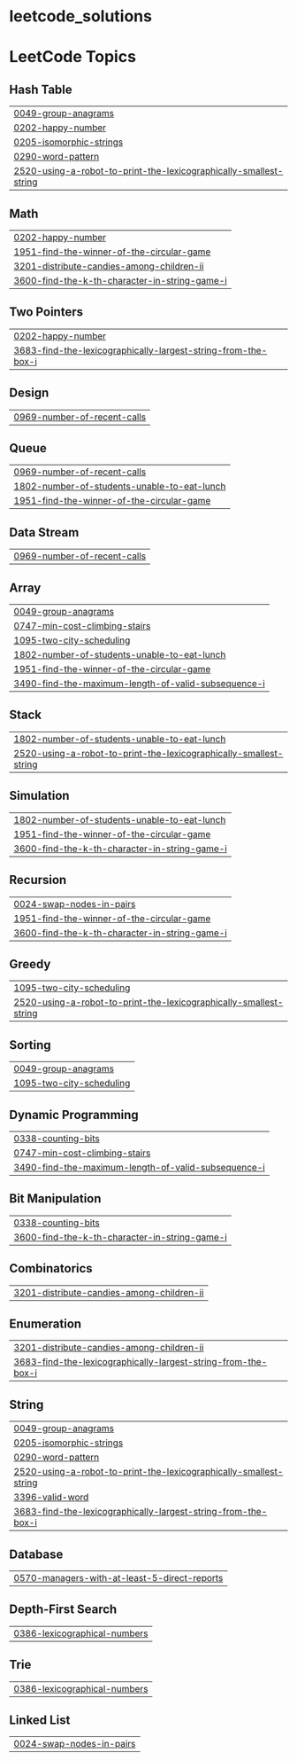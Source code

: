# leetcode_solutions
<!---LeetCode Topics Start-->
# LeetCode Topics
## Hash Table
|  |
| ------- |
| [0049-group-anagrams](https://github.com/jithendra-10/leetcode_solutions/tree/master/0049-group-anagrams) |
| [0202-happy-number](https://github.com/jithendra-10/leetcode_solutions/tree/master/0202-happy-number) |
| [0205-isomorphic-strings](https://github.com/jithendra-10/leetcode_solutions/tree/master/0205-isomorphic-strings) |
| [0290-word-pattern](https://github.com/jithendra-10/leetcode_solutions/tree/master/0290-word-pattern) |
| [2520-using-a-robot-to-print-the-lexicographically-smallest-string](https://github.com/jithendra-10/leetcode_solutions/tree/master/2520-using-a-robot-to-print-the-lexicographically-smallest-string) |
## Math
|  |
| ------- |
| [0202-happy-number](https://github.com/jithendra-10/leetcode_solutions/tree/master/0202-happy-number) |
| [1951-find-the-winner-of-the-circular-game](https://github.com/jithendra-10/leetcode_solutions/tree/master/1951-find-the-winner-of-the-circular-game) |
| [3201-distribute-candies-among-children-ii](https://github.com/jithendra-10/leetcode_solutions/tree/master/3201-distribute-candies-among-children-ii) |
| [3600-find-the-k-th-character-in-string-game-i](https://github.com/jithendra-10/leetcode_solutions/tree/master/3600-find-the-k-th-character-in-string-game-i) |
## Two Pointers
|  |
| ------- |
| [0202-happy-number](https://github.com/jithendra-10/leetcode_solutions/tree/master/0202-happy-number) |
| [3683-find-the-lexicographically-largest-string-from-the-box-i](https://github.com/jithendra-10/leetcode_solutions/tree/master/3683-find-the-lexicographically-largest-string-from-the-box-i) |
## Design
|  |
| ------- |
| [0969-number-of-recent-calls](https://github.com/jithendra-10/leetcode_solutions/tree/master/0969-number-of-recent-calls) |
## Queue
|  |
| ------- |
| [0969-number-of-recent-calls](https://github.com/jithendra-10/leetcode_solutions/tree/master/0969-number-of-recent-calls) |
| [1802-number-of-students-unable-to-eat-lunch](https://github.com/jithendra-10/leetcode_solutions/tree/master/1802-number-of-students-unable-to-eat-lunch) |
| [1951-find-the-winner-of-the-circular-game](https://github.com/jithendra-10/leetcode_solutions/tree/master/1951-find-the-winner-of-the-circular-game) |
## Data Stream
|  |
| ------- |
| [0969-number-of-recent-calls](https://github.com/jithendra-10/leetcode_solutions/tree/master/0969-number-of-recent-calls) |
## Array
|  |
| ------- |
| [0049-group-anagrams](https://github.com/jithendra-10/leetcode_solutions/tree/master/0049-group-anagrams) |
| [0747-min-cost-climbing-stairs](https://github.com/jithendra-10/leetcode_solutions/tree/master/0747-min-cost-climbing-stairs) |
| [1095-two-city-scheduling](https://github.com/jithendra-10/leetcode_solutions/tree/master/1095-two-city-scheduling) |
| [1802-number-of-students-unable-to-eat-lunch](https://github.com/jithendra-10/leetcode_solutions/tree/master/1802-number-of-students-unable-to-eat-lunch) |
| [1951-find-the-winner-of-the-circular-game](https://github.com/jithendra-10/leetcode_solutions/tree/master/1951-find-the-winner-of-the-circular-game) |
| [3490-find-the-maximum-length-of-valid-subsequence-i](https://github.com/jithendra-10/leetcode_solutions/tree/master/3490-find-the-maximum-length-of-valid-subsequence-i) |
## Stack
|  |
| ------- |
| [1802-number-of-students-unable-to-eat-lunch](https://github.com/jithendra-10/leetcode_solutions/tree/master/1802-number-of-students-unable-to-eat-lunch) |
| [2520-using-a-robot-to-print-the-lexicographically-smallest-string](https://github.com/jithendra-10/leetcode_solutions/tree/master/2520-using-a-robot-to-print-the-lexicographically-smallest-string) |
## Simulation
|  |
| ------- |
| [1802-number-of-students-unable-to-eat-lunch](https://github.com/jithendra-10/leetcode_solutions/tree/master/1802-number-of-students-unable-to-eat-lunch) |
| [1951-find-the-winner-of-the-circular-game](https://github.com/jithendra-10/leetcode_solutions/tree/master/1951-find-the-winner-of-the-circular-game) |
| [3600-find-the-k-th-character-in-string-game-i](https://github.com/jithendra-10/leetcode_solutions/tree/master/3600-find-the-k-th-character-in-string-game-i) |
## Recursion
|  |
| ------- |
| [0024-swap-nodes-in-pairs](https://github.com/jithendra-10/leetcode_solutions/tree/master/0024-swap-nodes-in-pairs) |
| [1951-find-the-winner-of-the-circular-game](https://github.com/jithendra-10/leetcode_solutions/tree/master/1951-find-the-winner-of-the-circular-game) |
| [3600-find-the-k-th-character-in-string-game-i](https://github.com/jithendra-10/leetcode_solutions/tree/master/3600-find-the-k-th-character-in-string-game-i) |
## Greedy
|  |
| ------- |
| [1095-two-city-scheduling](https://github.com/jithendra-10/leetcode_solutions/tree/master/1095-two-city-scheduling) |
| [2520-using-a-robot-to-print-the-lexicographically-smallest-string](https://github.com/jithendra-10/leetcode_solutions/tree/master/2520-using-a-robot-to-print-the-lexicographically-smallest-string) |
## Sorting
|  |
| ------- |
| [0049-group-anagrams](https://github.com/jithendra-10/leetcode_solutions/tree/master/0049-group-anagrams) |
| [1095-two-city-scheduling](https://github.com/jithendra-10/leetcode_solutions/tree/master/1095-two-city-scheduling) |
## Dynamic Programming
|  |
| ------- |
| [0338-counting-bits](https://github.com/jithendra-10/leetcode_solutions/tree/master/0338-counting-bits) |
| [0747-min-cost-climbing-stairs](https://github.com/jithendra-10/leetcode_solutions/tree/master/0747-min-cost-climbing-stairs) |
| [3490-find-the-maximum-length-of-valid-subsequence-i](https://github.com/jithendra-10/leetcode_solutions/tree/master/3490-find-the-maximum-length-of-valid-subsequence-i) |
## Bit Manipulation
|  |
| ------- |
| [0338-counting-bits](https://github.com/jithendra-10/leetcode_solutions/tree/master/0338-counting-bits) |
| [3600-find-the-k-th-character-in-string-game-i](https://github.com/jithendra-10/leetcode_solutions/tree/master/3600-find-the-k-th-character-in-string-game-i) |
## Combinatorics
|  |
| ------- |
| [3201-distribute-candies-among-children-ii](https://github.com/jithendra-10/leetcode_solutions/tree/master/3201-distribute-candies-among-children-ii) |
## Enumeration
|  |
| ------- |
| [3201-distribute-candies-among-children-ii](https://github.com/jithendra-10/leetcode_solutions/tree/master/3201-distribute-candies-among-children-ii) |
| [3683-find-the-lexicographically-largest-string-from-the-box-i](https://github.com/jithendra-10/leetcode_solutions/tree/master/3683-find-the-lexicographically-largest-string-from-the-box-i) |
## String
|  |
| ------- |
| [0049-group-anagrams](https://github.com/jithendra-10/leetcode_solutions/tree/master/0049-group-anagrams) |
| [0205-isomorphic-strings](https://github.com/jithendra-10/leetcode_solutions/tree/master/0205-isomorphic-strings) |
| [0290-word-pattern](https://github.com/jithendra-10/leetcode_solutions/tree/master/0290-word-pattern) |
| [2520-using-a-robot-to-print-the-lexicographically-smallest-string](https://github.com/jithendra-10/leetcode_solutions/tree/master/2520-using-a-robot-to-print-the-lexicographically-smallest-string) |
| [3396-valid-word](https://github.com/jithendra-10/leetcode_solutions/tree/master/3396-valid-word) |
| [3683-find-the-lexicographically-largest-string-from-the-box-i](https://github.com/jithendra-10/leetcode_solutions/tree/master/3683-find-the-lexicographically-largest-string-from-the-box-i) |
## Database
|  |
| ------- |
| [0570-managers-with-at-least-5-direct-reports](https://github.com/jithendra-10/leetcode_solutions/tree/master/0570-managers-with-at-least-5-direct-reports) |
## Depth-First Search
|  |
| ------- |
| [0386-lexicographical-numbers](https://github.com/jithendra-10/leetcode_solutions/tree/master/0386-lexicographical-numbers) |
## Trie
|  |
| ------- |
| [0386-lexicographical-numbers](https://github.com/jithendra-10/leetcode_solutions/tree/master/0386-lexicographical-numbers) |
## Linked List
|  |
| ------- |
| [0024-swap-nodes-in-pairs](https://github.com/jithendra-10/leetcode_solutions/tree/master/0024-swap-nodes-in-pairs) |
<!---LeetCode Topics End-->